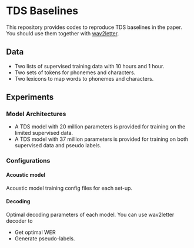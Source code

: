 # TDS Baselines

This repository provides codes to reproduce TDS baselines in the paper. You should use them together with [wav2letter](https://github.com/facebookresearch/wav2letter).

## Data
- Two lists of supervised training data with 10 hours and 1 hour.
- Two sets of tokens for phonemes and characters.
- Two lexicons to map words to phonemes and characters.

## Experiments
### Model Architectures
- A TDS model with 20 million parameters is provided for training on the limited supervised data.
- A TDS model with 37 million parameters is provided for training on both supervised data and pseudo labels.

### Configurations
#### Acoustic model
Acoustic model training config files for each set-up.

#### Decoding
Optimal decoding parameters of each model. You can use wav2letter decoder to 
- Get optimal WER
- Generate pseudo-labels. 
